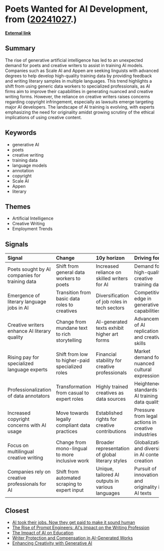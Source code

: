 # __Poets Wanted for AI Development__, from ([20241027](https://kghosh.substack.com/p/20241027).)

__[External link](https://restofworld.org/2023/ai-developers-fiction-poetry-scale-ai-appen/)__



## Summary

The rise of generative artificial intelligence has led to an unexpected demand for poets and creative writers to assist in training AI models. Companies such as Scale AI and Appen are seeking linguists with advanced degrees to help develop high-quality training data by providing feedback and writing literary samples in multiple languages. This trend highlights a shift from using generic data workers to specialized professionals, as AI firms aim to improve their capabilities in generating nuanced and creative writing forms. However, the reliance on creative writers raises concerns regarding copyright infringement, especially as lawsuits emerge targeting major AI developers. The landscape of AI training is evolving, with experts emphasizing the need for originality amidst growing scrutiny of the ethical implications of using creative content.

## Keywords

* generative AI
* poets
* creative writing
* training data
* language models
* annotation
* copyright
* Scale AI
* Appen
* literary

## Themes

* Artificial Intelligence
* Creative Writing
* Employment Trends

## Signals

| Signal                                          | Change                                          | 10y horizon                                      | Driving force                                       |
|:------------------------------------------------|:------------------------------------------------|:-------------------------------------------------|:----------------------------------------------------|
| Poets sought by AI companies for training data  | Shift from general data workers to poets        | Increased reliance on skilled writers for AI     | Demand for high-quality creative training data      |
| Emergence of literary language jobs in AI       | Transition from basic data roles to creatives   | Diversification of job roles in tech sectors     | Competitive edge in generative AI capabilities      |
| Creative writers enhance AI literary quality    | Change from mundane text to rich storytelling   | AI-generated texts exhibit higher art forms      | Advancement of AI replication and creativity skills |
| Rising pay for specialized language experts     | Shift from low to higher-paid specialized roles | Financial stability for creative professionals   | Market demand for nuanced cultural expression       |
| Professionalization of data annotators          | Transformation from casual to expert roles      | Highly trained creatives as data sources         | Heightened standards for AI training data quality   |
| Increased copyright concerns with AI usage      | Move towards legally compliant data practices   | Established rights for creative contributions    | Pressure from legal actions in creative industries  |
| Focus on multilingual creative writing          | Change from mono-lingual to more inclusive work | Broader representation of global literary styles | Globalization and diversity in AI content creation  |
| Companies rely on creative professionals for AI | Shift from automated scraping to expert input   | Unique, tailored AI outputs in various languages | Pursuit of innovation and originality in AI texts   |

## Closest

* [AI took their jobs. Now they get paid to make it sound human](59af07f2473d3c7206db85369b4e563e)
* [The Rise of Prompt Engineers: AI's Impact on the Writing Profession](7deb1de0960ac64f860d34b9a353deb5)
* [The Impact of AI on Education](86cb668eb531243c4f8cd92b0d1d3821)
* [Writer Protection and Compensation in AI-Generated Works](32f927ba9dd86866c45f72f407a2950e)
* [Enhancing Creativity with Generative AI](de55bd2afb2b9bfadae84d2a0fb8b4e8)